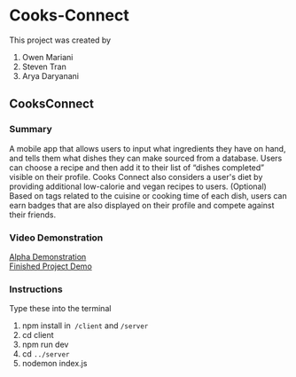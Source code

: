 # Cooks-Connect

This project was created by

1. Owen Mariani
2. Steven Tran
3. Arya Daryanani

## CooksConnect

### Summary

A mobile app that allows users to input what ingredients they have on hand, and tells them what dishes they can make sourced from a database. Users can choose a recipe and then add it to their list of “dishes completed” visible on their profile. Cooks Connect also considers a user's diet by providing additional low-calorie and vegan recipes to users.
(Optional) Based on tags related to the cuisine or cooking time of each dish, users can earn badges that are also displayed on their profile and compete against their friends.

### Video Demonstration

[Alpha Demonstration](https://drive.google.com/file/d/1HZPaM7oSC4tg-cYKUj8kVpIiN58vfppT/view?usp=sharing) <br/>
[Finished Project Demo](https://drive.google.com/file/d/1-KbzpRZHRLLZmj6DDkURN9rzGfBjjg_m/view?usp=sharing)

### Instructions

Type these into the terminal

1. npm install in` /client` and `/server`
2. cd client
3. npm run dev
4. cd `../server`
5. nodemon index.js
